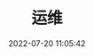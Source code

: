 ---
pageComponent:
  name: Catalogue
  data:
    key: 05.system/02.ops
    description: 运维
title: 运维
date: 2022-07-20 11:05:42
permalink: /system/ops/
sidebar: false
article: false
comment: false
editLink: false
---